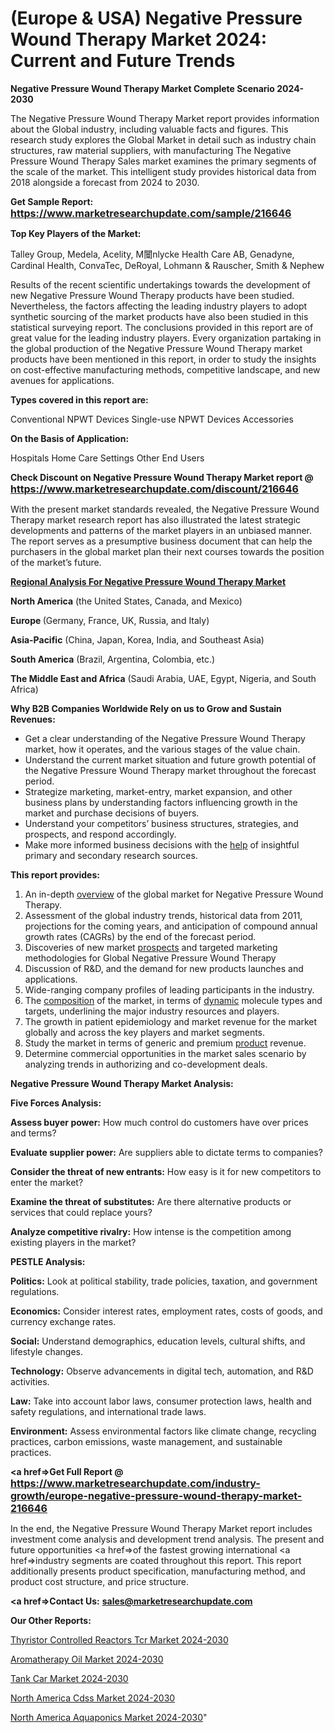 # (Europe & USA) Negative Pressure Wound Therapy Market 2024: Current and Future Trends

<strong>Negative Pressure Wound Therapy Market Complete Scenario 2024-2030</strong>

The Negative Pressure Wound Therapy Market report provides information about the Global industry, including valuable facts and figures. This research study explores the Global Market in detail such as industry chain structures, raw material suppliers, with manufacturing The Negative Pressure Wound Therapy Sales market examines the primary segments of the scale of the market. This intelligent study provides historical data from 2018 alongside a forecast from 2024 to 2030.

<strong>Get Sample Report: <a href=https://www.marketresearchupdate.com/sample/216646><font size=3 color=#0000ff>https://www.marketresearchupdate.com/sample/216646</font></a></strong>

<strong>Top Key Players of the Market:</strong>

Talley Group, Medela, Acelity, M闤nlycke Health Care AB, Genadyne, Cardinal Health, ConvaTec, DeRoyal, Lohmann & Rauscher, Smith & Nephew

Results of the recent scientific undertakings towards the development of new Negative Pressure Wound Therapy products have been studied. Nevertheless, the factors affecting the leading industry players to adopt synthetic sourcing of the market products have also been studied in this statistical surveying report. The conclusions provided in this report are of great value for the leading industry players. Every organization partaking in the global production of the Negative Pressure Wound Therapy market products have been mentioned in this report, in order to study the insights on cost-effective manufacturing methods, competitive landscape, and new avenues for applications.

<strong>Types covered in this report are: </strong>

Conventional NPWT Devices
Single-use NPWT Devices
Accessories

<strong>On the Basis of Application:</strong>

Hospitals
Home Care Settings
Other End Users

<strong>Check Discount on Negative Pressure Wound Therapy Market report @ <a href=https://www.marketresearchupdate.com/discount/216646><font size=3 color=#0000ff>https://www.marketresearchupdate.com/discount/216646</font></a></strong>

With the present market standards revealed, the Negative Pressure Wound Therapy market research report has also illustrated the latest strategic developments and patterns of the market players in an unbiased manner. The report serves as a presumptive business document that can help the purchasers in the global market plan their next courses towards the position of the market’s future.

<strong><u><b>Regional Analysis For Negative Pressure Wound Therapy Market</b></u></strong>

<strong><b>North America</b></strong> (the United States, Canada, and Mexico)

<strong><b>Europe </b></strong>(Germany, France, UK, Russia, and Italy)

<strong><b>Asia-Pacific</b></strong> (China, Japan, Korea, India, and Southeast Asia)

<strong><b>South America</b></strong> (Brazil, Argentina, Colombia, etc.)

<strong><b>The Middle East and Africa</b></strong> (Saudi Arabia, UAE, Egypt, Nigeria, and South Africa)

<strong>Why B2B Companies Worldwide Rely on us to Grow and Sustain Revenues:</strong>
<ul>
  <li>Get a clear understanding of the Negative Pressure Wound Therapy market, how it operates, and the various stages of the value chain.</li>
  <li>Understand the current market situation and future growth potential of the Negative Pressure Wound Therapy market throughout the forecast period.</li>
  <li>Strategize marketing, market-entry, market expansion, and other business plans by understanding factors influencing growth in the market and purchase decisions of buyers.</li>
  <li>Understand your competitors’ business structures, strategies, and prospects, and respond accordingly.</li>
  <li>Make more informed business decisions with the <a href=ASDF991299>help</a> of insightful primary and secondary research sources.</li>
</ul>
<strong>This report provides:</strong>
<ol>
  <li>An in-depth <a href=>overview</a> of the global market for Negative Pressure Wound Therapy.</li>
  <li>Assessment of the global industry trends, historical data from 2011, projections for the coming years, and anticipation of compound annual growth rates (CAGRs) by the end of the forecast period.</li>
  <li>Discoveries of new market <a href=>prospects</a> and targeted marketing methodologies for Global Negative Pressure Wound Therapy</li>
  <li>Discussion of R&amp;D, and the demand for new products launches and applications.</li>
  <li>Wide-ranging company profiles of leading participants in the industry.</li>
  <li>The <a href=ASDF881288>composition</a> of the market, in terms of <a href=>dynamic</a> molecule types and targets, underlining the major industry resources and players.</li>
  <li>The growth in patient epidemiology and market revenue for the market globally and across the key players and market segments.</li>
  <li>Study the market in terms of generic and premium <a href=>product</a> revenue.</li>
  <li>Determine commercial opportunities in the market sales scenario by analyzing trends in authorizing and co-development deals.</li>
</ol>

<strong>Negative Pressure Wound Therapy Market Analysis:</strong>

<strong>Five Forces Analysis:</strong>

<strong>Assess buyer power:</strong> How much control do customers have over prices and terms?

<strong>Evaluate supplier power:</strong> Are suppliers able to dictate terms to companies?

<strong>Consider the threat of new entrants:</strong> How easy is it for new competitors to enter the market?

<strong>Examine the threat of substitutes:</strong> Are there alternative products or services that could replace yours?

<strong>Analyze competitive rivalry:</strong> How intense is the competition among existing players in the market?

<strong>PESTLE Analysis:</strong>

<strong>Politics:</strong> Look at political stability, trade policies, taxation, and government regulations.

<strong>Economics:</strong> Consider interest rates, employment rates, costs of goods, and currency exchange rates.

<strong>Social:</strong> Understand demographics, education levels, cultural shifts, and lifestyle changes.

<strong>Technology:</strong> Observe advancements in digital tech, automation, and R&D activities.

<strong>Law:</strong> Take into account labor laws, consumer protection laws, health and safety regulations, and international trade laws.

<strong>Environment:</strong> Assess environmental factors like climate change, recycling practices, carbon emissions, waste management, and sustainable practices.

<strong><a href=>Get Full Report</a> @ <a href=https://www.marketresearchupdate.com/industry-growth/europe-negative-pressure-wound-therapy-market-216646><font size=3 color=#0000ff>https://www.marketresearchupdate.com/industry-growth/europe-negative-pressure-wound-therapy-market-216646</font></a></strong>

In the end, the Negative Pressure Wound Therapy Market report includes investment come analysis and development trend analysis. The present and future opportunities <a href=>of</a> the fastest growing international <a href=>industry</a> segments are coated throughout this report. This report additionally presents product specification, manufacturing method, and product cost structure, and price structure.

<strong><a href=><strong>Contact Us:</strong></a></strong>
<strong>sales@marketresearchupdate.com</strong>

<strong>Our Other Reports:</strong>

<a href=https://www.linkedin.com/pulse/thyristor-controlled-reactors-tcr-market-2023>Thyristor Controlled Reactors Tcr Market 2024-2030</a>

<a href=https://www.linkedin.com/pulse/aromatherapy-oil-market-size-share-outlook-growth>Aromatherapy Oil Market 2024-2030</a>

<a href=https://www.linkedin.com/pulse/tank-car-market-size-emerging-trends-consumption>Tank Car Market 2024-2030</a>

<a href=https://www.linkedin.com/pulse/north-america-cdss-market-2023-continues-rapid-hqdmf/>North America Cdss Market 2024-2030</a>

<a href=https://www.linkedin.com/pulse/north-america-aquaponics-market-trends-2023-upcoming-m8msc/>North America Aquaponics Market 2024-2030</a>"
